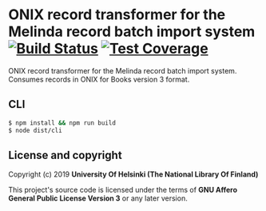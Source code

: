 # ONIX record transformer for the Melinda record batch import system  [![Build Status](https://travis-ci.org/NatLibFi/melinda-record-import-transformer-onix.svg)](https://travis-ci.org/NatLibFi/melinda-record-import-transformer-onix) [![Test Coverage](https://codeclimate.com/github/NatLibFi/melinda-record-import-transformer-onix/badges/coverage.svg)](https://codeclimate.com/github/NatLibFi/melinda-record-import-transformer-onix/coverage)

ONIX record transformer for the Melinda record batch import system. Consumes records in ONIX for Books version 3 format.

## CLI
```sh
$ npm install && npm run build
$ node dist/cli
```
## License and copyright

Copyright (c) 2019 **University Of Helsinki (The National Library Of Finland)**

This project's source code is licensed under the terms of **GNU Affero General Public License Version 3** or any later version.
